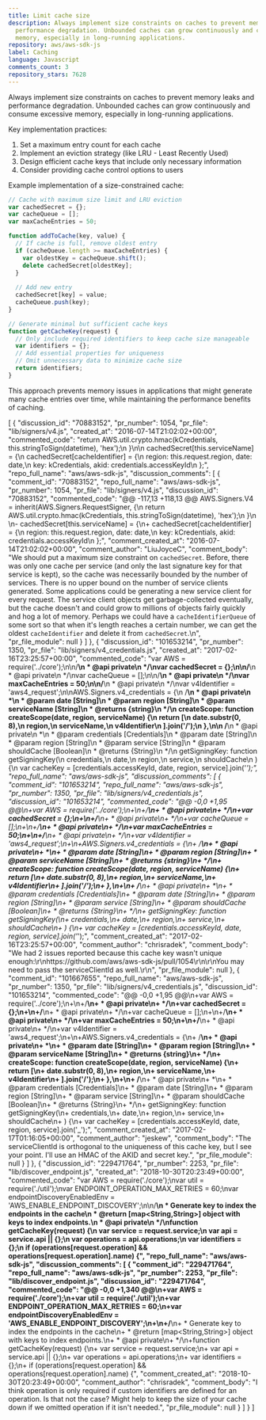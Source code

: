 ```yaml
---
title: Limit cache size
description: Always implement size constraints on caches to prevent memory leaks and
  performance degradation. Unbounded caches can grow continuously and consume excessive
  memory, especially in long-running applications.
repository: aws/aws-sdk-js
label: Caching
language: Javascript
comments_count: 3
repository_stars: 7628
---
```


Always implement size constraints on caches to prevent memory leaks and performance degradation. Unbounded caches can grow continuously and consume excessive memory, especially in long-running applications.

Key implementation practices:
1. Set a maximum entry count for each cache
2. Implement an eviction strategy (like LRU - Least Recently Used)
3. Design efficient cache keys that include only necessary information
4. Consider providing cache control options to users

Example implementation of a size-constrained cache:

```javascript
// Cache with maximum size limit and LRU eviction
var cachedSecret = {};
var cacheQueue = [];
var maxCacheEntries = 50;

function addToCache(key, value) {
  // If cache is full, remove oldest entry
  if (cacheQueue.length >= maxCacheEntries) {
    var oldestKey = cacheQueue.shift();
    delete cachedSecret[oldestKey];
  }
  
  // Add new entry
  cachedSecret[key] = value;
  cacheQueue.push(key);
}

// Generate minimal but sufficient cache keys
function getCacheKey(request) {
  // Only include required identifiers to keep cache size manageable
  var identifiers = {};
  // Add essential properties for uniqueness
  // Omit unnecessary data to minimize cache size
  return identifiers;
}
```

This approach prevents memory issues in applications that might generate many cache entries over time, while maintaining the performance benefits of caching.


[
  {
    "discussion_id": "70883152",
    "pr_number": 1054,
    "pr_file": "lib/signers/v4.js",
    "created_at": "2016-07-14T21:02:02+00:00",
    "commented_code": "return AWS.util.crypto.hmac(kCredentials, this.stringToSign(datetime), 'hex');\n      }\n\n      cachedSecret[this.serviceName] = {\n      cachedSecret[cacheIdentifier] = {\n        region: this.request.region, date: date,\n        key: kCredentials, akid: credentials.accessKeyId\n      };",
    "repo_full_name": "aws/aws-sdk-js",
    "discussion_comments": [
      {
        "comment_id": "70883152",
        "repo_full_name": "aws/aws-sdk-js",
        "pr_number": 1054,
        "pr_file": "lib/signers/v4.js",
        "discussion_id": "70883152",
        "commented_code": "@@ -117,13 +118,13 @@ AWS.Signers.V4 = inherit(AWS.Signers.RequestSigner, {\n         return AWS.util.crypto.hmac(kCredentials, this.stringToSign(datetime), 'hex');\n       }\n \n-      cachedSecret[this.serviceName] = {\n+      cachedSecret[cacheIdentifier] = {\n         region: this.request.region, date: date,\n         key: kCredentials, akid: credentials.accessKeyId\n       };",
        "comment_created_at": "2016-07-14T21:02:02+00:00",
        "comment_author": "LiuJoyceC",
        "comment_body": "We should put a maximum size constraint on `cachedSecret`. Before, there was only one cache per service (and only the last signature key for that service is kept), so the cache was necessarily bounded by the number of services. There is no upper bound on the number of service clients generated. Some applications could be generating a new service client for every request. The service client objects get garbage-collected eventually, but the cache doesn't and could grow to millions of objects fairly quickly and hog a lot of memory. Perhaps we could have a `cacheIdentifierQueue` of some sort so that when it's length reaches a certain number, we can get the oldest `cacheIdentifier` and delete it from `cachedSecret`.\n",
        "pr_file_module": null
      }
    ]
  },
  {
    "discussion_id": "101653214",
    "pr_number": 1350,
    "pr_file": "lib/signers/v4_credentials.js",
    "created_at": "2017-02-16T23:25:57+00:00",
    "commented_code": "var AWS = require('../core');\n\n/**\n * @api private\n */\nvar cachedSecret = {};\n\n/**\n * @api private\n */\nvar cacheQueue = [];\n\n/**\n * @api private\n */\nvar maxCacheEntries = 50;\n\n/**\n * @api private\n */\nvar v4Identifier = 'aws4_request';\n\nAWS.Signers.v4_credentials = {\n  /**\n   * @api private\n   *\n   * @param date [String]\n   * @param region [String]\n   * @param serviceName [String]\n   * @returns {string}\n   */\n  createScope: function createScope(date, region, serviceName) {\n    return [\n      date.substr(0, 8),\n      region,\n      serviceName,\n      v4Identifier\n    ].join('/');\n  },\n\n  /**\n   * @api private\n   *\n   * @param credentials [Credentials]\n   * @param date [String]\n   * @param region [String]\n   * @param service [String]\n   * @param shouldCache [Boolean]\n   * @returns {String}\n   */\n  getSigningKey: function getSigningKey(\n    credentials,\n    date,\n    region,\n    service,\n    shouldCache\n  ) {\n    var cacheKey = [credentials.accessKeyId, date, region, service].join('_');",
    "repo_full_name": "aws/aws-sdk-js",
    "discussion_comments": [
      {
        "comment_id": "101653214",
        "repo_full_name": "aws/aws-sdk-js",
        "pr_number": 1350,
        "pr_file": "lib/signers/v4_credentials.js",
        "discussion_id": "101653214",
        "commented_code": "@@ -0,0 +1,95 @@\n+var AWS = require('../core');\n+\n+/**\n+ * @api private\n+ */\n+var cachedSecret = {};\n+\n+/**\n+ * @api private\n+ */\n+var cacheQueue = [];\n+\n+/**\n+ * @api private\n+ */\n+var maxCacheEntries = 50;\n+\n+/**\n+ * @api private\n+ */\n+var v4Identifier = 'aws4_request';\n+\n+AWS.Signers.v4_credentials = {\n+  /**\n+   * @api private\n+   *\n+   * @param date [String]\n+   * @param region [String]\n+   * @param serviceName [String]\n+   * @returns {string}\n+   */\n+  createScope: function createScope(date, region, serviceName) {\n+    return [\n+      date.substr(0, 8),\n+      region,\n+      serviceName,\n+      v4Identifier\n+    ].join('/');\n+  },\n+\n+  /**\n+   * @api private\n+   *\n+   * @param credentials [Credentials]\n+   * @param date [String]\n+   * @param region [String]\n+   * @param service [String]\n+   * @param shouldCache [Boolean]\n+   * @returns {String}\n+   */\n+  getSigningKey: function getSigningKey(\n+    credentials,\n+    date,\n+    region,\n+    service,\n+    shouldCache\n+  ) {\n+    var cacheKey = [credentials.accessKeyId, date, region, service].join('_');",
        "comment_created_at": "2017-02-16T23:25:57+00:00",
        "comment_author": "chrisradek",
        "comment_body": "We had 2 issues reported because this cache key wasn't unique enough:\r\nhttps://github.com/aws/aws-sdk-js/pull/1054\r\n\r\nYou may need to pass the serviceClientId as well.\r\n",
        "pr_file_module": null
      },
      {
        "comment_id": "101667655",
        "repo_full_name": "aws/aws-sdk-js",
        "pr_number": 1350,
        "pr_file": "lib/signers/v4_credentials.js",
        "discussion_id": "101653214",
        "commented_code": "@@ -0,0 +1,95 @@\n+var AWS = require('../core');\n+\n+/**\n+ * @api private\n+ */\n+var cachedSecret = {};\n+\n+/**\n+ * @api private\n+ */\n+var cacheQueue = [];\n+\n+/**\n+ * @api private\n+ */\n+var maxCacheEntries = 50;\n+\n+/**\n+ * @api private\n+ */\n+var v4Identifier = 'aws4_request';\n+\n+AWS.Signers.v4_credentials = {\n+  /**\n+   * @api private\n+   *\n+   * @param date [String]\n+   * @param region [String]\n+   * @param serviceName [String]\n+   * @returns {string}\n+   */\n+  createScope: function createScope(date, region, serviceName) {\n+    return [\n+      date.substr(0, 8),\n+      region,\n+      serviceName,\n+      v4Identifier\n+    ].join('/');\n+  },\n+\n+  /**\n+   * @api private\n+   *\n+   * @param credentials [Credentials]\n+   * @param date [String]\n+   * @param region [String]\n+   * @param service [String]\n+   * @param shouldCache [Boolean]\n+   * @returns {String}\n+   */\n+  getSigningKey: function getSigningKey(\n+    credentials,\n+    date,\n+    region,\n+    service,\n+    shouldCache\n+  ) {\n+    var cacheKey = [credentials.accessKeyId, date, region, service].join('_');",
        "comment_created_at": "2017-02-17T01:16:05+00:00",
        "comment_author": "jeskew",
        "comment_body": "The serviceClientId is orthogonal to the uniqueness of this cache key, but I see your point. I'll use an HMAC of the AKID and secret key.",
        "pr_file_module": null
      }
    ]
  },
  {
    "discussion_id": "229471764",
    "pr_number": 2253,
    "pr_file": "lib/discover_endpoint.js",
    "created_at": "2018-10-30T20:23:49+00:00",
    "commented_code": "var AWS = require('./core');\nvar util = require('./util');\nvar ENDPOINT_OPERATION_MAX_RETRIES = 60;\nvar endpointDiscoveryEnabledEnv = 'AWS_ENABLE_ENDPOINT_DISCOVERY';\n\n/**\n * Generate key to index the endpoints in the cache\n * @return [map<String,String>] object with keys to index endpoints.\n * @api private\n */\nfunction getCacheKey(request) {\n  var service = request.service;\n  var api = service.api || {};\n  var operations = api.operations;\n  var identifiers = {};\n  if (operations[request.operation] && operations[request.operation].name) {",
    "repo_full_name": "aws/aws-sdk-js",
    "discussion_comments": [
      {
        "comment_id": "229471764",
        "repo_full_name": "aws/aws-sdk-js",
        "pr_number": 2253,
        "pr_file": "lib/discover_endpoint.js",
        "discussion_id": "229471764",
        "commented_code": "@@ -0,0 +1,340 @@\n+var AWS = require('./core');\n+var util = require('./util');\n+var ENDPOINT_OPERATION_MAX_RETRIES = 60;\n+var endpointDiscoveryEnabledEnv = 'AWS_ENABLE_ENDPOINT_DISCOVERY';\n+\n+/**\n+ * Generate key to index the endpoints in the cache\n+ * @return [map<String,String>] object with keys to index endpoints.\n+ * @api private\n+ */\n+function getCacheKey(request) {\n+  var service = request.service;\n+  var api = service.api || {};\n+  var operations = api.operations;\n+  var identifiers = {};\n+  if (operations[request.operation] && operations[request.operation].name) {",
        "comment_created_at": "2018-10-30T20:23:49+00:00",
        "comment_author": "chrisradek",
        "comment_body": "I think operation is only required if custom identifiers are defined for an operation. Is that not the case? Might help to keep the size of your cache down if we omitted operation if it isn't needed.",
        "pr_file_module": null
      }
    ]
  }
]

